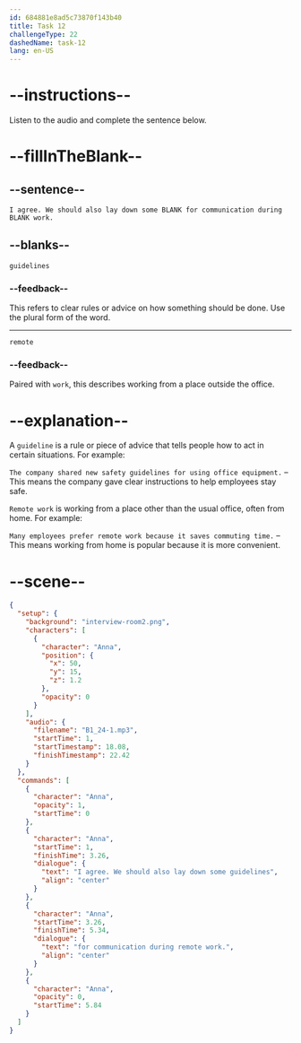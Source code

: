 ```yaml
---
id: 684881e8ad5c73870f143b40
title: Task 12
challengeType: 22
dashedName: task-12
lang: en-US
---
```


<!-- (Audio) Anna: I agree. We should also lay down some guidelines for communication during remote work. -->

# --instructions--

Listen to the audio and complete the sentence below.

# --fillInTheBlank--

## --sentence--

`I agree. We should also lay down some BLANK for communication during BLANK work.`

## --blanks--

`guidelines`

### --feedback--

This refers to clear rules or advice on how something should be done. Use the plural form of the word.

---

`remote`

### --feedback--

Paired with `work`, this describes working from a place outside the office.

# --explanation--

A `guideline` is a rule or piece of advice that tells people how to act in certain situations. For example:

`The company shared new safety guidelines for using office equipment.` – This means the company gave clear instructions to help employees stay safe.

`Remote work` is working from a place other than the usual office, often from home. For example:

`Many employees prefer remote work because it saves commuting time.` – This means working from home is popular because it is more convenient.

# --scene--

```json
{
  "setup": {
    "background": "interview-room2.png",
    "characters": [
      {
        "character": "Anna",
        "position": {
          "x": 50,
          "y": 15,
          "z": 1.2
        },
        "opacity": 0
      }
    ],
    "audio": {
      "filename": "B1_24-1.mp3",
      "startTime": 1,
      "startTimestamp": 18.08,
      "finishTimestamp": 22.42
    }
  },
  "commands": [
    {
      "character": "Anna",
      "opacity": 1,
      "startTime": 0
    },
    {
      "character": "Anna",
      "startTime": 1,
      "finishTime": 3.26,
      "dialogue": {
        "text": "I agree. We should also lay down some guidelines",
        "align": "center"
      }
    },
    {
      "character": "Anna",
      "startTime": 3.26,
      "finishTime": 5.34,
      "dialogue": {
        "text": "for communication during remote work.",
        "align": "center"
      }
    },
    {
      "character": "Anna",
      "opacity": 0,
      "startTime": 5.84
    }
  ]
}
```
